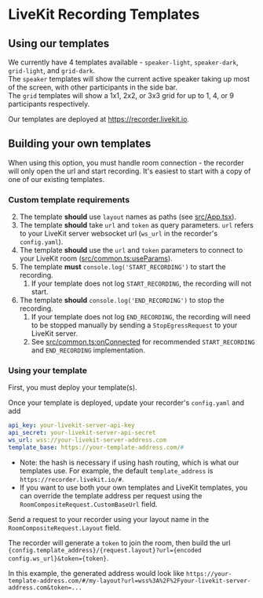 # LiveKit Recording Templates

## Using our templates

We currently have 4 templates available - `speaker-light`, `speaker-dark`, `grid-light`, and `grid-dark`.  
The `speaker` templates will show the current active speaker taking up most of the screen, with other participants in the side bar.  
The `grid` templates will show a 1x1, 2x2, or 3x3 grid for up to 1, 4, or 9 participants respectively.

Our templates are deployed at https://recorder.livekit.io.

## Building your own templates

When using this option, you must handle room connection - the recorder will only open the url and start recording. 
It's easiest to start with a copy of one of our existing templates.

### Custom template requirements

2. The template **should** use `layout` names as paths (see [src/App.tsx](https://github.com/livekit/egress/blob/main/web/src/App.tsx)).
3. The template **should** take `url` and `token` as query parameters. `url` refers to your LiveKit server websocket url (`ws_url` in the recorder's `config.yaml`).
4. The template **should** use the `url` and `token` parameters to connect to your LiveKit room 
   ([src/common.ts:useParams](https://github.com/livekit/egress/blob/main/web/src/common.ts#L37)).
5. The template **must** `console.log('START_RECORDING')` to start the recording.
   1. If your template does not log `START_RECORDING`, the recording will not start.
6. The template **should** `console.log('END_RECORDING')` to stop the recording.
   1. If your template does not log `END_RECORDING`, the recording will need to be stopped manually by sending a
      `StopEgressRequest` to your LiveKit server.
   2. See [src/common.ts:onConnected](https://github.com/livekit/egress/blob/main/web/src/common.ts#L13) 
      for recommended `START_RECORDING` and `END_RECORDING` implementation.

### Using your template

First, you must deploy your template(s).

Once your template is deployed, update your recorder's `config.yaml` and add
```yaml
api_key: your-livekit-server-api-key
api_secret: your-livekit-server-api-secret
ws_url: wss://your-livekit-server-address.com
template_base: https://your-template-address.com/#
```
* Note: the hash is necessary if using hash routing, which is what our templates use. For example, the default 
  `template_address` is `https://recorder.livekit.io/#`.
* If you want to use both your own templates and LiveKit templates, you can override the template address per 
  request using the `RoomCompositeRequest.CustomBaseUrl` field.

Send a request to your recorder using your layout name in the `RoomCompositeRequest.Layout` field.

The recorder will generate a `token` to join the room, then build the url 
`{config.template_address}/{request.layout}?url={encoded config.ws_url}&token={token}`.

In this example, the generated address would look like 
`https://your-template-address.com/#/my-layout?url=wss%3A%2F%2Fyour-livekit-server-address.com&token=...`
